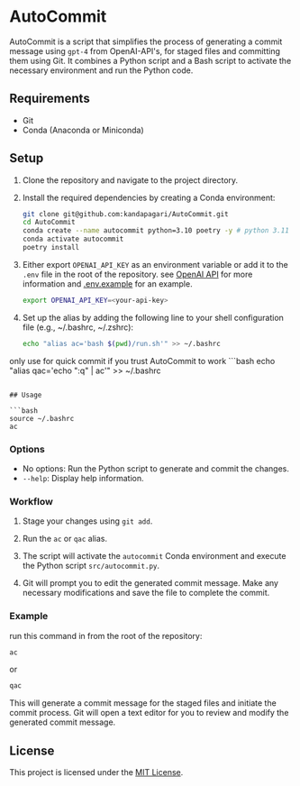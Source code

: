 # AutoCommit

AutoCommit is a script that simplifies the process of generating a commit message using `gpt-4` from OpenAI-API's, for staged files and committing them using Git. It combines a Python script and a Bash script to activate the necessary environment and run the Python code.

## Requirements

- Git
- Conda (Anaconda or Miniconda)

## Setup

1. Clone the repository and navigate to the project directory.

2. Install the required dependencies by creating a Conda environment:

    ```bash
    git clone git@github.com:kandapagari/AutoCommit.git
    cd AutoCommit
    conda create --name autocommit python=3.10 poetry -y # python 3.11 doesn't work as @asyncio.coroutine decorator is removed since Python 3.11 see https://stackoverflow.com/a/74345066
    conda activate autocommit
    poetry install
    ```

3. Either export `OPENAI_API_KEY` as an environment variable or add it to the `.env` file in the root of the repository. see [OpenAI API](https://platform.openai.com/docs/api-reference/authentication) for more information and [.env.example](.env.example) for an example.

    ```bash
    export OPENAI_API_KEY=<your-api-key>
    ```

4. Set up the alias by adding the following line to your shell configuration file (e.g., ~/.bashrc, ~/.zshrc):

    ```bash
    echo "alias ac='bash $(pwd)/run.sh'" >> ~/.bashrc
    ```

only use for quick commit if you trust AutoCommit to work
    ```bash
    echo "alias qac='echo \":q\" | ac'" >> ~/.bashrc
```

## Usage

```bash
source ~/.bashrc
ac
```

### Options

- No options: Run the Python script to generate and commit the changes.
- `--help`: Display help information.

### Workflow

1. Stage your changes using `git add`.

2. Run the `ac` or `qac` alias.

3. The script will activate the `autocommit` Conda environment and execute the Python script `src/autocommit.py`.

4. Git will prompt you to edit the generated commit message. Make any necessary modifications and save the file to complete the commit.

### Example

run this command in from the root of the repository:

```bash
ac
```

or

```bash
qac
```

This will generate a commit message for the staged files and initiate the commit process. Git will open a text editor for you to review and modify the generated commit message.

## License

This project is licensed under the [MIT License](LICENSE).
